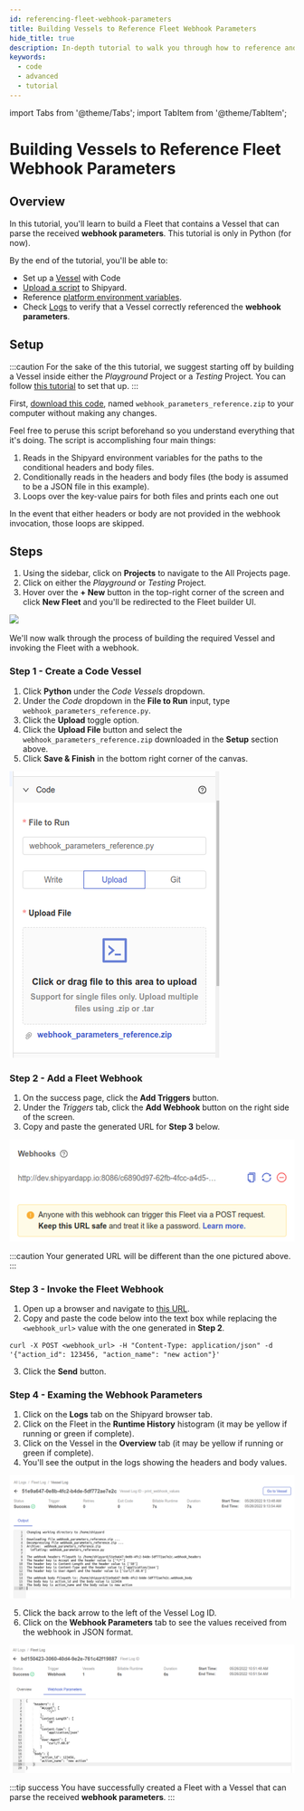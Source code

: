 ```yaml
---
id: referencing-fleet-webhook-parameters
title: Building Vessels to Reference Fleet Webhook Parameters
hide_title: true
description: In-depth tutorial to walk you through how to reference and read webhook parameter values.
keywords:
  - code
  - advanced
  - tutorial
---
```


import Tabs from '@theme/Tabs';
import TabItem from '@theme/TabItem';

# Building Vessels to Reference Fleet Webhook Parameters

## Overview

In this tutorial, you'll learn to build a Fleet that contains a Vessel that can parse the received **webhook parameters**. This tutorial is only in Python \(for now\).

By the end of the tutorial, you'll be able to:

- Set up a [Vessel](../reference/vessels.md) with Code
- [Upload a script](../reference/code/upload-code.md) to Shipyard.
- Reference [platform environment variables](../reference/shipyard-environment-variables.md).
- Check [Logs](../reference/logs/logs-overview.md) to verify that a Vessel correctly referenced the **webhook parameters**.

## Setup

:::caution
For the sake of the this tutorial, we suggest starting off by building a Vessel inside either the *Playground* Project or a *Testing* Project. You can follow [this tutorial](../getting-started/first-project.md) to set that up.
:::

First, [download this code](https://drive.google.com/file/d/1TYvbvxNgkaBJkE2mC5A81SzGzSIfLVH4/view?usp=sharing), named `webhook_parameters_reference.zip` to your computer without making any changes.

Feel free to peruse this script beforehand so you understand everything that it's doing. The script is accomplishing four main things:

1. Reads in the Shipyard environment variables for the paths to the conditional headers and body files.
2. Conditionally reads in the headers and body files (the body is assumed to be a JSON file in this example).
3. Loops over the key-value pairs for both files and prints each one out

In the event that either headers or body are not provided in the webhook invocation, those loops are skipped.

## Steps

1. Using the sidebar, click on **Projects** to navigate to the All Projects page.
2. Click on either the *Playground* or *Testing* Project.
3. Hover over the **+ New** button in the top-right corner of the screen and click **New Fleet** and you'll be redirected to the Fleet builder UI.

![](../.gitbook/assets/shipyard_2021_03_16_16_23_03.png)

We'll now walk through the process of building the required Vessel and invoking the Fleet with a webhook.

### Step 1 - Create a Code Vessel

1. Click **Python** under the _Code Vessels_ dropdown.
2. Under the _Code_ dropdown in the **File to Run** input, type `webhook_parameters_reference.py`.
3. Click the **Upload** toggle option.
4. Click the **Upload File** button and select the `webhook_parameters_reference.zip` downloaded in the **Setup** section above.
5. Click **Save & Finish** in the bottom right corner of the canvas.

![](../.gitbook/assets/uploaded_webhook_parameters_code_panel.png)

### Step 2 - Add a Fleet Webhook

1. On the success page, click the **Add Triggers** button.
2. Under the _Triggers_ tab, click the **Add Webhook** button on the right side of the screen.
3. Copy and paste the generated URL for **Step 3** below.

![](../.gitbook/assets/generated_webhook_for_parameters_output.png)

:::caution
Your generated URL will be different than the one pictured above.
:::

### Step 3 - Invoke the Fleet Webhook

1. Open up a browser and navigate to [this URL](https://reqbin.com/curl).
2. Copy and paste the code below into the text box while replacing the `<webhook_url>` value with the one generated in **Step 2**.

```
curl -X POST <webhook_url> -H "Content-Type: application/json" -d '{"action_id": 123456, "action_name": "new action"}'
```

3. Click the **Send** button.

### Step 4 - Examing the Webhook Parameters

1. Click on the **Logs** tab on the Shipyard browser tab.
2. Click on the Fleet in the **Runtime History** histogram (it may be yellow if running or green if complete).
3. Click on the Vessel in the **Overview** tab (it may be yellow if running or green if complete).
4. You'll see the output in the logs showing the headers and body values.

![](../.gitbook/assets/webhook_parameters_output_logs.png)

5. Click the back arrow to the left of the Vessel Log ID.
6. Click on the **Webhook Parameters** tab to see the values received from the webhook in JSON format.

![](../.gitbook/assets/webhook_parameters_output_tab.png)

:::tip success
You have successfully created a Fleet with a Vessel that can parse the received **webhook parameters**.
:::
